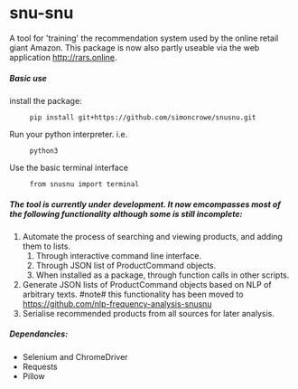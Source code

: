 # snu-snu
A tool for 'training' the recommendation system used by the online retail giant Amazon. This package is now also partly useable via the web application http://rars.online.

##### Basic use

install the package:

         pip install git+https://github.com/simoncrowe/snusnu.git
         
Run your python interpreter. i.e.

         python3
         
Use the basic terminal interface

         from snusnu import terminal

##### The tool is currently under development. It now emcompasses most of the following functionality although some is still incomplete:
1. Automate the process of searching and viewing products, and adding them to lists.
    1. Through interactive command line interface.
    1. Through JSON list of ProductCommand objects.
    1. When installed as a package, through function calls in other scripts.
1. Generate JSON lists of ProductCommand objects based on NLP of arbitrary texts. #note# this functionality has been moved to https://github.com/nlp-frequency-analysis-snusnu
1. Serialise recommended products from all sources for later analysis.

##### Dependancies:
- Selenium and ChromeDriver
- Requests
- Pillow
